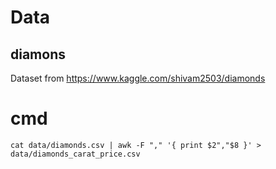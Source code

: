 # Data

## diamons
Dataset from https://www.kaggle.com/shivam2503/diamonds

# cmd
`cat data/diamonds.csv | awk -F "," '{ print $2","$8 }' > data/diamonds_carat_price.csv`